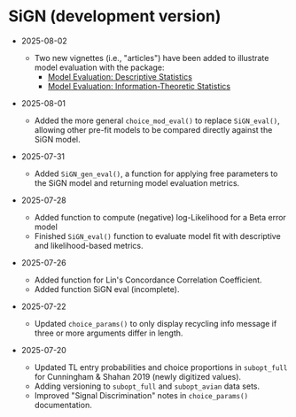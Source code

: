 # SiGN (development version)

* 2025-08-02
  * Two new vignettes (i.e., "articles") have been added to illustrate model evaluation with the package:
    * [Model Evaluation: Descriptive Statistics](../articles/eval_descriptive.html)
    * [Model Evaluation: Information-Theoretic Statistics](../articles/eval_info-theoretic.html)

* 2025-08-01
  * Added the more general `choice_mod_eval()` to replace `SiGN_eval()`, allowing other pre-fit models to be compared directly against the SiGN model.

* 2025-07-31
  * Added `SiGN_gen_eval()`, a function for applying free parameters to the SiGN model and returning model evaluation metrics.

* 2025-07-28
  * Added function to compute (negative) log-Likelihood for a Beta error model
  * Finished `SiGN_eval()` function to evaluate model fit with descriptive and likelihood-based metrics.

* 2025-07-26
  * Added function for Lin's Concordance Correlation Coefficient.
  * Added function SiGN eval (incomplete).

* 2025-07-22
  * Updated `choice_params()` to only display recycling info message if three or more arguments differ in length.

* 2025-07-20
  * Updated TL entry probabilities and choice proportions in `subopt_full` for Cunningham & Shahan 2019 (newly digitized values).
  * Adding versioning to `subopt_full` and `subopt_avian` data sets.
  * Improved "Signal Discrimination" notes in `choice_params()` documentation.
